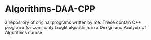 # Algorithms-DAA-CPP
a repository of original programs written by me. These contain C++ programs for commonly taught algorithms in a Design and Analysis of Algorithms course 
